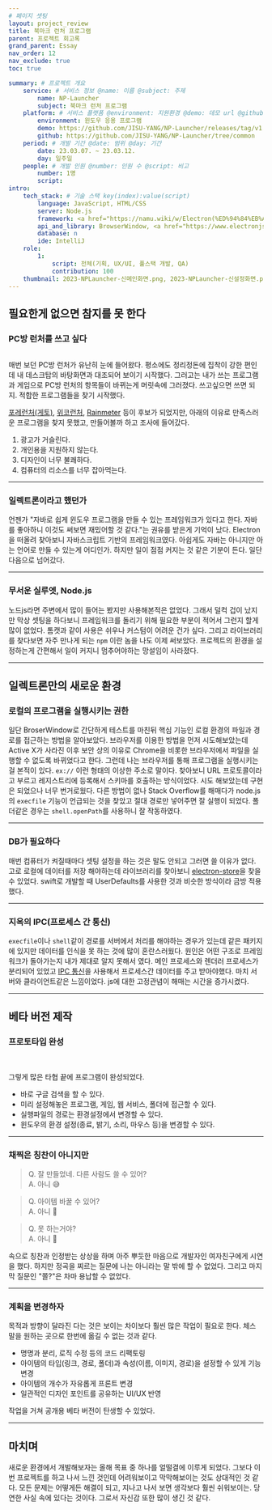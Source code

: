 ```yaml
---
# 페이지 셋팅
layout: project_review
title: 북마크 런처 프로그램
parent: 프로젝트 회고록
grand_parent: Essay
nav_order: 12
nav_exclude: true
toc: true

summary: # 프로젝트 개요
    service: # 서비스 정보 @name: 이름 @subject: 주제
        name: NP-Launcher
        subject: 북마크 런처 프로그램
    platform: # 서비스 플랫폼 @environment: 지원환경 @demo: 데모 url @github: 깃헙 url, @value: default -> n
        environment: 윈도우 응용 프로그램  
        demo: https://github.com/JISU-YANG/NP-Launcher/releases/tag/v1.0.0
        github: https://github.com/JISU-YANG/NP-Launcher/tree/common
    period: # 개발 기간 @date: 범위 @day: 기간
        date: 23.03.07. ~ 23.03.12.
        day: 일주일
    people: # 개발 인원 @number: 인원 수 @script: 비고
        number: 1명
        script: 
intro:
    tech_stack: # 기술 스택 key(index):value(script)
        language: JavaScript, HTML/CSS
        server: Node.js
        framework: <a href="https://namu.wiki/w/Electron(%ED%94%84%EB%A0%88%EC%9E%84%EC%9B%8C%ED%81%AC)">ELECTRON</a>
        api_and_library: BrowserWindow, <a href="https://www.electronjs.org/docs/latest/tutorial/ipc">electron-ipc</a>, <a href="https://github.com/sindresorhus/electron-store#readme">electron-store</a>, electron-shutdown-command
        database: n
        ide: IntelliJ
    role: 
        1:
            script: 전체(기획, UX/UI, 풀스택 개발, QA)
            contribution: 100
    thumbnail: 2023-NPLauncher-신메인화면.png, 2023-NPLauncher-신설정화면.png
---
```


## 필요한게 없으면 참지를 못 한다
### PC방 런처를 쓰고 싶다
<img class="cdn-img" id="2023-NPLauncher-PC방런처.PNG">

매번 보던 PC방 런처가 유난히 눈에 들어왔다.
평소에도 정리정돈에 집착이 강한 편인데 내 데스크탑의 바탕화면과 대조되어 보이기 시작했다.
그러고는 내가 쓰는 프로그램과 게임으로 PC방 런처의 항목들이 바뀌는게 머릿속에 그러졌다.
쓰고싶으면 쓰면 되지. 적합한 프로그램들을 찾기 시작했다.

[포레런처(게토)](https://service.geto.co.kr/Guide/download/foreLauncher), [위코런처](https://www.wico.co.kr/new/download/dn2.html), [Rainmeter](https://www.rainmeter.net/) 등이 후보가 되었지만, 아래의 이유로 만족스러운 프로그램을 찾지 못했고, 만들어볼까 하고 조사에 들어갔다.

1. 광고가 거슬린다.
2. 개인용을 지원하지 않는다.
3. 디자인이 너무 불쾌하다.
4. 컴퓨터의 리소스를 너무 잡아먹는다.

---

### 일렉트론이라고 했던가
언젠가 "자바로 쉽게 윈도우 프로그램을 만들 수 있는 프레임워크가 있다고 한다. 자바를 좋아하니 이것도 써보면 재밌어할 것 같다."는 권유를 받은게 기억이 났다. Electron을 떠올려 찾아보니 자바스크립트 기반의 프레임워크였다.
아쉽게도 자바는 아니지만 아는 언어로 만들 수 있는게 어디인가. 하지만 일이 점점 커지는 것 같은 기분이 든다.
일단 다음으로 넘어갔다.

---

### 무서운 실루엣, Node.js
노드js라면 주변에서 많이 들어는 봤지만 사용해본적은 없었다. 그래서 덜컥 겁이 났지만 막상 셋팅을 하다보니 프레임워크를 돌리기 위해 필요한 부분이 적어서 그런지 할게 많이 없었다. 톰캣과 같이 사용은 쉬우나 커스텀이 어려운 건가 싶다.
그리고 라이브러리를 찾다보면 자주 만나게 되는 `npm` 이란 놈을 나도 이제 써보았다. 프로젝트의 환경을 설정하는게 간편해서 일이 커지니 멈추어야하는 망설임이 사라졌다.

---

## 일렉트론만의 새로운 환경
### 로컬의 프로그램을 실행시키는 권한
일단 BroserWindow로 간단하게 테스트를 마친뒤 핵심 기능인 로컬 환경의 파일과 경로를 접근하는 방법을 알아보았다.
브라우저를 이용한 방법을 먼저 시도해보았는데 Active X가 사라진 이후 보안 상의 이유로 Chrome을 비롯한 브라우저에서 파일을 실행할 수 없도록 바뀌었다고 한다.
그런데 나는 브라우저를 통해 프로그램을 실행시키는걸 본적이 있다. `ex://` 이런 형태의 이상한 주소로 말이다.
찾아보니 URL 프로토콜이라고 부르고 레지스트리에 등록해서 스키마를 호출하는 방식이었다. 시도 해보았는데 구현은 되었으나 너무 번거로웠다.
다른 방법이 없나 Stack Overflow를 해매다가 node.js의 `execfile` 기능이 언급되는 것을 찾았고 절대 경로만 넣어주면 잘 실행이 되었다. 
폴더같은 경우는 `shell.openPath`를 사용하니 잘 작동하였다.

---

### DB가 필요하다
매번 컴퓨터가 켜질때마다 셋팅 설정을 하는 것은 말도 안되고 그러면 쓸 이유가 없다. 고로 로컬에 데이터를 저장 해야하는데 라이브러리를 찾아보니 [electron-store](https://github.com/sindresorhus/electron-store)을 찾을 수 있었다.
swift로 개발할 때 UserDefaults를 사용한 것과 비슷한 방식이라 금방 적용했다.

---

### 지옥의 IPC(프로세스 간 통신)
`execfile`이나 `shell`같이 경로를 서버에서 처리를 해야하는 경우가 있는데 같은 패키지에 있지만 데이터를 인식을 못 하는 것에 많이 혼란스러웠다.
원인은 어떤 구조로 프레임워크가 돌아가는지 내가 제대로 알지 못해서 였다. 메인 프로세스와 렌더러 프로세스가 분리되어 있었고 [IPC 통신](https://www.electronjs.org/docs/latest/tutorial/ipc)을 사용해서 프로세스간 데이터를 주고 받아야했다.
마치 서버와 클라이언트같은 느낌이었다. js에 대한 고정관념이 해매는 시간을 증가시켰다.

---

## 베타 버전 제작
### 프로토타입 완성
<img class="cdn-img" id="2023-NPLauncher-구메인화면.png">

<img class="cdn-img" id="2023-NPLauncher-구설정화면.png">

그렇게 많은 타협 끝에 프로그램이 완성되었다.

- 바로 구글 검색을 할 수 있다.
- 미리 설정해놓은 프로그램, 게임, 웹 서비스, 폴더에 접근할 수 있다.
- 실행파일의 경로는 환경설정에서 변경할 수 있다.
- 윈도우의 환경 설정(종료, 밝기, 소리, 마우스 등)을 변경할 수 있다.

---

### 채찍은 칭찬이 아니지만
> Q. 잘 만들었네. 다른 사람도 쓸 수 있어?  
> A. 아니 😅

> Q. 아이템 바꿀 수 있어?  
> A. 아니 🥲

> Q. 못 하는거야?  
> A. 아니 🫠

속으로 칭찬과 인정받는 상상을 하며 아주 뿌듯한 마음으로 개발자인 여자친구에게 시연을 했다. 하지만 정곡을 찌르는 질문에 나는 아니라는 말 밖에 할 수 없었다. 
그리고 마지막 질문인 "쫄?"은 차마 용납할 수 없었다. 

---

### 계획을 변경하자
목적과 방향이 달라진 다는 것은 보이는 차이보다 훨씬 많은 작업이 필요로 한다. 체스 말을 원하는 곳으로 한번에 옮길 수 없는 것과 같다.

- 명명과 분리, 로직 수정 등의 코드 리팩토링
- 아이템의 타입(링크, 경로, 폴더)과 속성(이름, 이미지, 경로)을 설정할 수 있게 기능변경
- 아이템의 개수가 자유롭게 프론트 변경
- 일관적인 디자인 포인트를 공유하는 UI/UX 반영

작업을 거쳐 공개용 베타 버전이 탄생할 수 있었다.

---

## 마치며
새로운 환경에서 개발해보자는 올해 목표 중 하나를 얼떨결에 이루게 되었다. 그보다 이번 프로젝트를 하고 나서 느낀 것인데 어려워보이고 막막해보이는 것도 상대적인 것 같다. 모든 문제는 어떻게든 해결이 되고, 지나고 나서 보면 생각보다 훨씬 쉬워보이는. 당연한 사실 속에 있다는 것이다. 그로서 자신감 또한 많이 생긴 것 같다. 